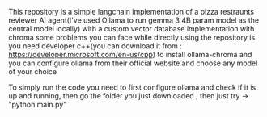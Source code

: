 This repository is a simple langchain implementation of a pizza restraunts reviewer AI agent(I've used Ollama to run gemma 3 4B param model as the central model locally) with a custom vector database implementation with chroma
some problems you can face while directly using the repository is you need developer c++(you can download it from : https://developer.microsoft.com/en-us/cpp) to install ollama-chroma
and you can configure ollama from their official website and choose any model of your choice


To simply run the code you need to first configure ollama and check if it is up and running, then go the folder you just downloaded , then just try -> "python main.py"
